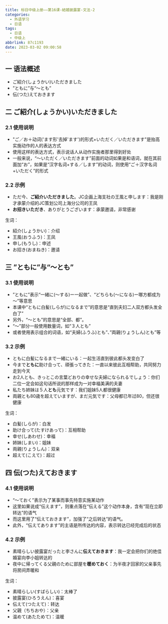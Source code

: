 ```yaml
---
title: 标日中级上册——第16课-結婚披露宴-文法-2
categories:
  - 外语学习
  - 日语
tags:
  - 日语
  - 中级上
abbrlink: 87c1193
date: 2023-03-02 09:00:58
---
```

## 一 语法概述

* ご紹介(しょうかい)いただきました
* ”ともに”与“～とも”
* 伝(つた)えておきます

<!--more-->

## 二  ご紹介(しょうかい)いただきました

### 2.1 使用说明

* "ご／お＋动词('ます形'去掉'ます')的形式+いただく／いただきます"是抬高实施动作的人的表达方式
* 使用这样的表达方式，表示说话人从动作实施者那里得到好处
* 一般来说，“～いただく／いただきます”前面的动词如果是和语词，就在其前面加“お”，如果是“汉字名词+する／します”的动词，则使用“ご＋汉字名词+いただく”的形式

### 2.2 示例

* ただ今、**ご紹介いただきました**。JC企画上海支社の王風と申します：我是刚才承蒙介绍的JC策划公司上海分公司的王凤
* **お招きいただき**、ありがとうございます：承蒙邀请，非常感谢

生词：

* 紹介(しょうかい)：介绍
* 王風(おうふう)：王凤
* 申し(もうし)：申述
* お招き(おまねき)：邀请

## 三 ”ともに”与“～とも”

### 3.1 使用说明

* ”ともに”表示“一緒に(～する)ー一起做”、“どちらも(～になる)ー哪方都成为～”等意思
* 本课中“ともに白髪(しらが)になるまで”的意思是“直到夫妇二人双方都头发全白了”
* 另外，“～とも”的意思是“全部、都”。
* “～”部分一般使用数量词，如“３人とも”
* 或者使用表示组合的词语，如“夫婦(ふうふ)とも”、”両親(りょうしん)とも”等

### 3.2 示例

* ともに白髪になるまで一緒にいる：一起生活直到彼此都头发变白了
* 今まで**ともに**助け合って、頑張ってきた：一直以来彼此互相帮助，共同努力走到今天
* お2人とも、きっとこの言葉どおりの幸せな夫婦になられるでしょう：你们二位一定会如这句话所说的那样成为一对幸福美满的夫妻
* 私たち姉妹は５人**とも**元気です：我们姐妹5人都很健康
* 両親とも80歳を超えていますが、まだ元気です：父母都已年过80，但还很健康

生词：

* 白髪(しらが)：白发
* 助け合って(たすけあって)：互相帮助
* 幸せ(しあわせ)：幸福
* 姉妹(しまい)：姐妹
* 両親(りょうしん)：双亲
* 超えて(こえて)：超过

## 四  伝(つた)えておきます

### 4.1 使用说明

* “～ておく”表示为了某事而事先特意实施某动作
* 这里如果说成“伝えます”，则重点落在“伝える”这个动作本身，含有“现在立即转达”的语气
* 而这里用了“伝えておきます”，加强了“之后转达”的语气。
* 此外，“伝えてあります”的主语是所传达的内容，表示转达已经完成后的状态

### 4.2 示例

* 素晴らしい披露宴だったと李さんに**伝えておきます**：我一定会把你们的绝佳婚宴向李小姐转达的
* 夜中に帰ってくる父親のために部屋を**暖めておく**：为半夜才回家的父亲事先将房间弄暖和

生词：

* 素晴らしい(すばらしい)：太棒了
* 披露宴(ひろうえん)：喜宴
* 伝えて(つたえて)：转达
* 父親（ちちおや）：父亲
* 温めて(あたためて)：温暖

